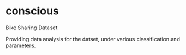 # conscious

Bike Sharing Dataset

Providing data analysis for the datset, under various classification and parameters.
